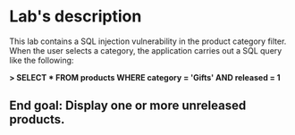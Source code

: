 # Lab's description
This lab contains a SQL injection vulnerability in the product category filter. When the user selects a category, the application carries out a SQL query like the following:

**> SELECT * FROM products WHERE category = 'Gifts' AND released = 1**

End goal: Display one or more unreleased products.
---

